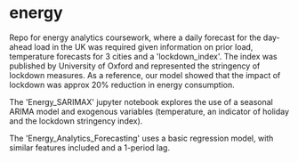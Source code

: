 # energy
Repo for energy analytics coursework, where a daily forecast for the day-ahead load in the UK was required given information on prior load, temperature forecasts for 3 cities and a 'lockdown_index'. The index was published by University of Oxford and represented the stringency of lockdown measures. As a reference, our model showed that the impact of lockdown was approx 20% reduction in energy consumption.

The 'Energy_SARIMAX' jupyter notebook explores the use of a seasonal ARIMA model and exogenous variables (temperature, an indicator of holiday and the lockdown stringency index).

The 'Energy_Analytics_Forecasting' uses a basic regression model, with similar features included and a 1-period lag.
